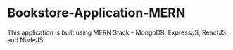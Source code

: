 # Bookstore-Application-MERN
This application is built using MERN Stack - MongoDB, ExpressJS, ReactJS and NodeJS.

